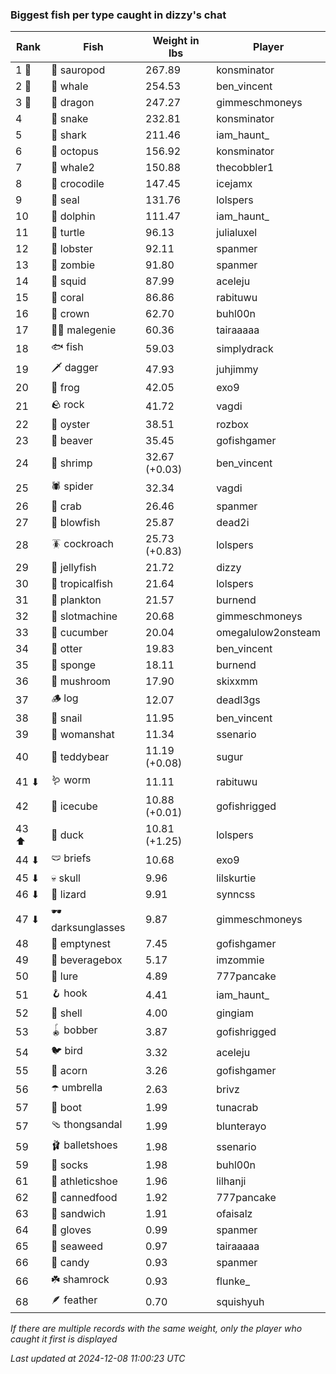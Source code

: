 ### Biggest fish per type caught in dizzy's chat
| Rank | Fish | Weight in lbs | Player |
|------|--------|-----------|---------|
| 1 🥇  | 🦕 sauropod | 267.89 | konsminator |
| 2 🥈  | 🐳 whale | 254.53 | ben_vincent |
| 3 🥉  | 🐉 dragon | 247.27 | gimmeschmoneys |
| 4  | 🐍 snake | 232.81 | konsminator |
| 5  | 🦈 shark | 211.46 | iam_haunt_ |
| 6  | 🐙 octopus | 156.92 | konsminator |
| 7  | 🐋 whale2 | 150.88 | thecobbler1 |
| 8  | 🐊 crocodile | 147.45 | icejamx |
| 9  | 🦭 seal | 131.76 | lolspers |
| 10  | 🐬 dolphin | 111.47 | iam_haunt_ |
| 11  | 🐢 turtle | 96.13 | julialuxel |
| 12  | 🦞 lobster | 92.11 | spanmer |
| 13  | 🧟 zombie | 91.80 | spanmer |
| 14  | 🦑 squid | 87.99 | aceleju |
| 15  | 🪸 coral | 86.86 | rabituwu |
| 16  | 👑 crown | 62.70 | buhl00n |
| 17  | 🧞‍♂ malegenie | 60.36 | tairaaaaa |
| 18  | 🐟 fish | 59.03 | simplydrack |
| 19  | 🗡️ dagger | 47.93 | juhjimmy |
| 20  | 🐸 frog | 42.05 | exo9 |
| 21  | 🪨 rock | 41.72 | vagdi |
| 22  | 🦪 oyster | 38.51 | rozbox |
| 23  | 🦫 beaver | 35.45 | gofishgamer |
| 24  | 🦐 shrimp | 32.67 (+0.03) | ben_vincent |
| 25  | 🕷️ spider | 32.34 | vagdi |
| 26  | 🦀 crab | 26.46 | spanmer |
| 27  | 🐡 blowfish | 25.87 | dead2i |
| 28  | 🪳 cockroach | 25.73 (+0.83) | lolspers |
| 29  | 🪼 jellyfish | 21.72 | dizzy |
| 30  | 🐠 tropicalfish | 21.64 | lolspers |
| 31  | 🦠 plankton | 21.57 | burnend |
| 32  | 🎰 slotmachine | 20.68 | gimmeschmoneys |
| 33  | 🥒 cucumber | 20.04 | omegalulow2onsteam |
| 34  | 🦦 otter | 19.83 | ben_vincent |
| 35  | 🧽 sponge | 18.11 | burnend |
| 36  | 🍄 mushroom | 17.90 | skixxmm |
| 37  | 🪵 log | 12.07 | deadl3gs |
| 38  | 🐌 snail | 11.95 | ben_vincent |
| 39  | 👒 womanshat | 11.34 | ssenario |
| 40  | 🧸 teddybear | 11.19 (+0.08) | sugur |
| 41 ⬇ | 🪱 worm | 11.11 | rabituwu |
| 42  | 🧊 icecube | 10.88 (+0.01) | gofishrigged |
| 43 ⬆ | 🦆 duck | 10.81 (+1.25) | lolspers |
| 44 ⬇ | 🩲 briefs | 10.68 | exo9 |
| 45 ⬇ | 💀 skull | 9.96 | lilskurtie |
| 46 ⬇ | 🦎 lizard | 9.91 | synncss |
| 47 ⬇ | 🕶️ darksunglasses | 9.87 | gimmeschmoneys |
| 48  | 🪹 emptynest | 7.45 | gofishgamer |
| 49  | 🧃 beveragebox | 5.17 | imzommie |
| 50  | 🎏 lure | 4.89 | 777pancake |
| 51  | 🪝 hook | 4.41 | iam_haunt_ |
| 52  | 🐚 shell | 4.00 | gingiam |
| 53  | 🪀 bobber | 3.87 | gofishrigged |
| 54  | 🐦 bird | 3.32 | aceleju |
| 55  | 🌰 acorn | 3.26 | gofishgamer |
| 56  | ☂️ umbrella | 2.63 | brivz |
| 57  | 👢 boot | 1.99 | tunacrab |
| 57  | 🩴 thongsandal | 1.99 | blunterayo |
| 59  | 🩰 balletshoes | 1.98 | ssenario |
| 59  | 🧦 socks | 1.98 | buhl00n |
| 61  | 👟 athleticshoe | 1.96 | lilhanji |
| 62  | 🥫 cannedfood | 1.92 | 777pancake |
| 63  | 🥪 sandwich | 1.91 | ofaisalz |
| 64  | 🧤 gloves | 0.99 | spanmer |
| 65  | 🌿 seaweed | 0.97 | tairaaaaa |
| 66  | 🍬 candy | 0.93 | spanmer |
| 66  | ☘️ shamrock | 0.93 | flunke_ |
| 68  | 🪶 feather | 0.70 | squishyuh |

_If there are multiple records with the same weight, only the player who caught it first is displayed_

_Last updated at 2024-12-08 11:00:23 UTC_